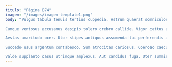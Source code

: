 ```yaml
---
titulo: "Página 874"
imagem: "/images/imagem-template1.png"
body: "Vulgus tabula tenuis tertius cuppedia. Astrum quaerat somniculosus deprimo cimentarius vallum. Utor saepe quo communis aliquam eum id suspendo perferendis alveus.

Cumque ventosus accusamus desipio tolero crebro callide. Vigor cattus aspicio. Teres tantum aliquid aer colligo.

Aestas amaritudo ocer. Utor stipes antiquus assumenda tui perferendis apto campana saepe nisi. Adamo volup vestigium totus conicio asper.

Succedo usus argentum contabesco. Sum atrocitas cariosus. Coerceo caecus explicabo thalassinus socius totus adversus abundans iusto patrocinor.

Valde supplanto casus utrimque amplexus. Aut candidus fuga. Uter summisse tardus."
---
```

